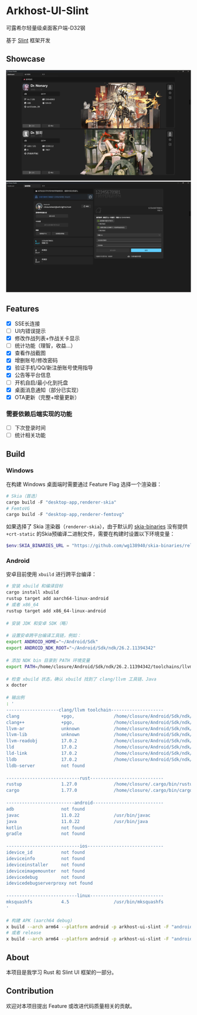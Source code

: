 # Arkhost-UI-Slint
可露希尔轻量级桌面客户端-D32钢

基于 [Slint](https://slint.dev/) 框架开发

## Showcase
![dashboard](repo_assets/images/screenshot_dashboard.png)
![slot info page](repo_assets/images/screenshot_slot_page.png)

## Features
- [X] SSE长连接
- [ ] UI内错误提示
- [X] 修改作战列表+作战关卡显示
- [ ] 统计功能（理智，收益…）
- [X] 查看作战截图
- [X] 增删账号/修改密码
- [X] 验证手机/QQ/新注册账号使用指导
- [X] 公告等平台信息
- [ ] 开机自启/最小化到托盘
- [X] 桌面消息通知（部分已实现）
- [X] OTA更新（完整+增量更新）

### 需要依赖后端实现的功能
- [ ] 下次登录时间
- [ ] 统计相关功能

## Build

### Windows
在构建 Windows 桌面端时需要通过 Feature Flag 选择一个渲染器：
```powershell
# Skia（首选）
cargo build -F "desktop-app,renderer-skia"
# FemtoVG
cargo build -F "desktop-app,renderer-femtovg"
```

如果选择了 Skia 渲染器（`renderer-skia`），由于默认的 [skia-binaries](https://github.com/rust-skia/skia-binaries)
没有提供 `+crt-static` 的Skia预编译二进制文件，需要在构建时设置以下环境变量：
```powershell
$env:SKIA_BINARIES_URL = "https://github.com/wg138940/skia-binaries/releases/download/{tag}/skia-binaries-{key}.tar.gz"
```

### Android
安卓目前使用 `xbuild` 进行跨平台编译：
```sh
# 安装 xbuild 和编译目标
cargo install xbuild
rustup target add aarch64-linux-android
# 或者 x86_64
rustup target add x86_64-linux-android

# 安装 JDK 和安卓 SDK（略）

# 设置安卓跨平台编译工具链，例如：
export ANDROID_HOME="~/Android/Sdk"
export ANDROID_NDK_ROOT="~/Android/Sdk/ndk/26.2.11394342"

# 添加 NDK bin 目录到 PATH 环境变量
export PATH=/home/closure/Android/Sdk/ndk/26.2.11394342/toolchains/llvm/prebuilt/linux-x86_64/bin/:$PATH

# 检查 xbuild 状态，确认 xbuild 找到了 clang/llvm 工具链、Java
x doctor

# 输出例
: '
--------------------clang/llvm toolchain--------------------
clang                +pgo,               /home/closure/Android/Sdk/ndk/26.2.11394342/toolchains/llvm/prebuilt/linux-x86_64/bin/clang
clang++              +pgo,               /home/closure/Android/Sdk/ndk/26.2.11394342/toolchains/llvm/prebuilt/linux-x86_64/bin/clang++
llvm-ar              unknown             /home/closure/Android/Sdk/ndk/26.2.11394342/toolchains/llvm/prebuilt/linux-x86_64/bin/llvm-ar
llvm-lib             unknown             /home/closure/Android/Sdk/ndk/26.2.11394342/toolchains/llvm/prebuilt/linux-x86_64/bin/llvm-lib
llvm-readobj         17.0.2              /home/closure/Android/Sdk/ndk/26.2.11394342/toolchains/llvm/prebuilt/linux-x86_64/bin/llvm-readobj
lld                  17.0.2              /home/closure/Android/Sdk/ndk/26.2.11394342/toolchains/llvm/prebuilt/linux-x86_64/bin/lld
lld-link             17.0.2              /home/closure/Android/Sdk/ndk/26.2.11394342/toolchains/llvm/prebuilt/linux-x86_64/bin/lld-link
lldb                 17.0.2              /home/closure/Android/Sdk/ndk/26.2.11394342/toolchains/llvm/prebuilt/linux-x86_64/bin/lldb
lldb-server          not found

----------------------------rust----------------------------
rustup               1.27.0              /home/closure/.cargo/bin/rustup
cargo                1.77.0              /home/closure/.cargo/bin/cargo

--------------------------android---------------------------
adb                  not found
javac                11.0.22             /usr/bin/javac
java                 11.0.22             /usr/bin/java
kotlin               not found
gradle               not found

----------------------------ios-----------------------------
idevice_id           not found
ideviceinfo          not found
ideviceinstaller     not found
ideviceimagemounter  not found
idevicedebug         not found
idevicedebugserverproxy not found

---------------------------linux----------------------------
mksquashfs           4.5                 /usr/bin/mksquashfs
'

# 构建 APK (aarch64 debug)
x build --arch arm64 --platform android -p arkhost-ui-slint -F "android-app" --offline --format apk
# 或者 release
x build --arch arm64 --platform android -p arkhost-ui-slint -F "android-app" --offline --format apk -r
```

## About
本项目是我学习 Rust 和 Slint UI 框架的一部分。

## Contribution
欢迎对本项目提出 Feature 或改进代码质量相关的贡献。
